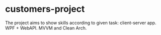 # customers-project
The project aims to show skills according to given task: client-server app. WPF + WebAPI. MVVM and Clean Arch.
